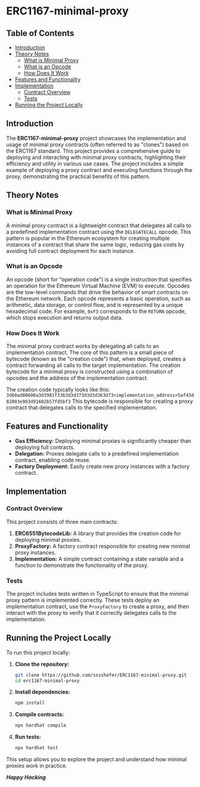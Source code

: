 # ERC1167-minimal-proxy

## Table of Contents
- [Introduction](#introduction)
- [Theory Notes](#theory-notes)
  - [What is Minimal Proxy](#what-is-minimal-proxy)
  - [What is an Opcode](#what-is-an-opcode)
  - [How Does It Work](#how-does-it-work)
- [Features and Functionality](#features-and-functionality)
- [Implementation](#implementation)
  - [Contract Overview](#contract-overview)
  - [Tests](#tests)
- [Running the Project Locally](#running-the-project-locally)

## Introduction
The **ERC1167-minimal-proxy** project showcases the implementation and usage of minimal proxy contracts (often referred to as "clones") based on the ERC1167 standard. This project provides a comprehensive guide to deploying and interacting with minimal proxy contracts, highlighting their efficiency and utility in various use cases. The project includes a simple example of deploying a proxy contract and executing functions through the proxy, demonstrating the practical benefits of this pattern.

## Theory Notes

### What is Minimal Proxy
A minimal proxy contract is a lightweight contract that delegates all calls to a predefined implementation contract using the `DELEGATECALL` opcode. This pattern is popular in the Ethereum ecosystem for creating multiple instances of a contract that share the same logic, reducing gas costs by avoiding full contract deployment for each instance.

### What is an Opcode
An opcode (short for "operation code") is a single instruction that specifies an operation for the Ethereum Virtual Machine (EVM) to execute. Opcodes are the low-level commands that drive the behavior of smart contracts on the Ethereum network. Each opcode represents a basic operation, such as arithmetic, data storage, or control flow, and is represented by a unique hexadecimal code. For example, `0xF3` corresponds to the `RETURN` opcode, which stops execution and returns output data. 

### How Does It Work
The minimal proxy contract works by delegating all calls to an implementation contract. The core of this pattern is a small piece of bytecode (known as the "creation code") that, when deployed, creates a contract forwarding all calls to the target implementation. The creation bytecode for a minimal proxy is constructed using a combination of opcodes and the address of the implementation contract. 

The creation code typically looks like this:
`3d60ad80600a3d3981f3363d3d373d3d3d363d73<implementation_address>5af43d82803e903d91602b57fd5bf3`
This bytecode is responsible for creating a proxy contract that delegates calls to the specified implementation.

## Features and Functionality
- **Gas Efficiency:** Deploying minimal proxies is significantly cheaper than deploying full contracts.
- **Delegation:** Proxies delegate calls to a predefined implementation contract, enabling code reuse.
- **Factory Deployment:** Easily create new proxy instances with a factory contract.

## Implementation

### Contract Overview
This project consists of three main contracts:

1. **ERC6551BytecodeLib:** A library that provides the creation code for deploying minimal proxies.
2. **ProxyFactory:** A factory contract responsible for creating new minimal proxy instances.
3. **Implementation:** A simple contract containing a state variable and a function to demonstrate the functionality of the proxy.

### Tests
The project includes tests written in TypeScript to ensure that the minimal proxy pattern is implemented correctly. These tests deploy an implementation contract, use the `ProxyFactory` to create a proxy, and then interact with the proxy to verify that it correctly delegates calls to the implementation.

## Running the Project Locally
To run this project locally:

1. **Clone the repository:**
    ```bash
    git clone https://github.com/sssshefer/ERC1167-minimal-proxy.git
    cd erc1167-minimal-proxy
    ```

2. **Install dependencies:**
    ```bash
    npm install
    ```

3. **Compile contracts:**
    ```bash
    npx hardhat compile
    ```

4. **Run tests:**
    ```bash
    npx hardhat test
    ```

This setup allows you to explore the project and understand how minimal proxies work in practice.

***Happy Hacking***
